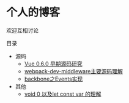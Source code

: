 # 个人的博客
欢迎互相讨论

目录

* 源码
    * [Vue 0.6.0 早期源码研究](https://github.com/funfish/blog/issues/1)
    * [webpack-dev-middleware主要源码理解](https://github.com/funfish/blog/issues/2)
    * [backbone之Events实现](https://github.com/funfish/blog/issues/4)
* 其他
    * [void 0 以及let const var 的理解](https://github.com/funfish/blog/issues/3)